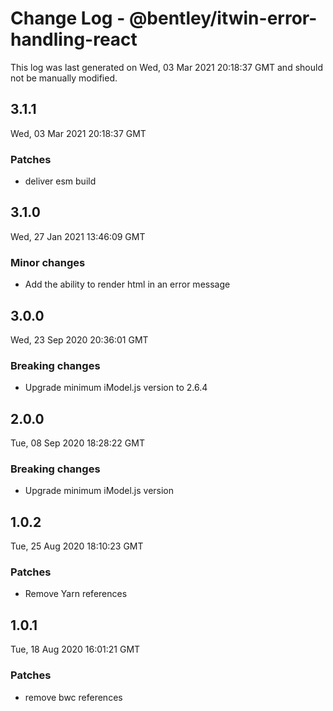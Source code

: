 # Change Log - @bentley/itwin-error-handling-react

This log was last generated on Wed, 03 Mar 2021 20:18:37 GMT and should not be manually modified.

## 3.1.1
Wed, 03 Mar 2021 20:18:37 GMT

### Patches

- deliver esm build

## 3.1.0
Wed, 27 Jan 2021 13:46:09 GMT

### Minor changes

- Add the ability to render html in an error message

## 3.0.0
Wed, 23 Sep 2020 20:36:01 GMT

### Breaking changes

- Upgrade minimum iModel.js version to 2.6.4

## 2.0.0
Tue, 08 Sep 2020 18:28:22 GMT

### Breaking changes

- Upgrade minimum iModel.js version

## 1.0.2
Tue, 25 Aug 2020 18:10:23 GMT

### Patches

- Remove Yarn references

## 1.0.1
Tue, 18 Aug 2020 16:01:21 GMT

### Patches

- remove bwc references

